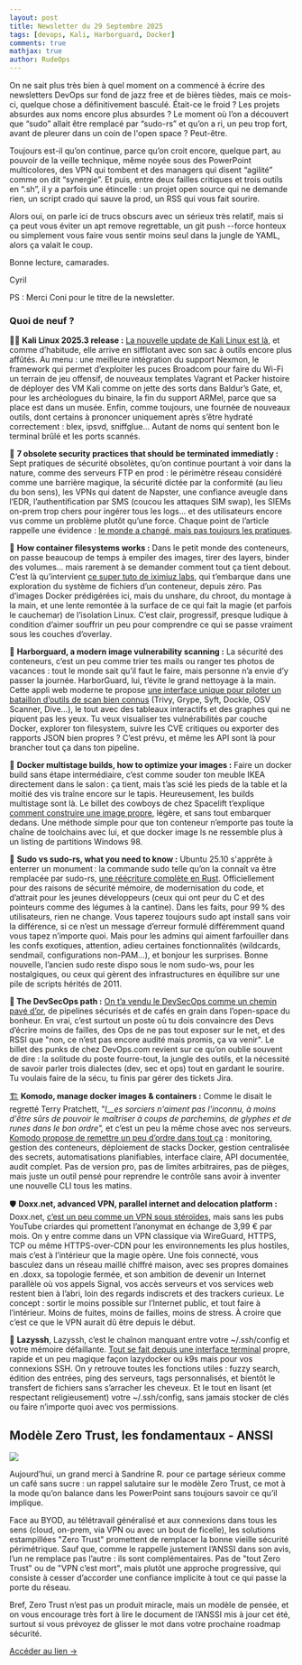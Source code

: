 ```yaml
---
layout: post
title: Newsletter du 29 Septembre 2025
tags: [devops, Kali, Harborguard, Docker]
comments: true
mathjax: true
author: RudeOps
---
```


On ne sait plus très bien à quel moment on a commencé à écrire des newsletters DevOps sur fond de jazz free et de bières tièdes, mais ce mois-ci, quelque chose a définitivement basculé. Était-ce le froid ? Les projets absurdes aux noms encore plus absurdes ? Le moment où l’on a découvert que “sudo” allait être remplacé par “sudo-rs” et qu’on a ri, un peu trop fort, avant de pleurer dans un coin de l'open space ? Peut-être.

Toujours est-il qu’on continue, parce qu’on croit encore, quelque part, au pouvoir de la veille technique, même noyée sous des PowerPoint multicolores, des VPN qui tombent et des managers qui disent “agilité” comme on dit “synergie”. Et puis, entre deux failles critiques et trois outils en “.sh”, il y a parfois une étincelle : un projet open source qui ne demande rien, un script crado qui sauve la prod, un RSS qui vous fait sourire.

Alors oui, on parle ici de trucs obscurs avec un sérieux très relatif, mais si ça peut vous éviter un apt remove regrettable, un git push --force honteux ou simplement vous faire vous sentir moins seul dans la jungle de YAML, alors ça valait le coup.  

Bonne lecture, camarades.

Cyril

PS : Merci Coni pour le titre de la newsletter.

### Quoi de neuf ?

🏃‍♂️  **Kali Linux 2025.3 release :** [La nouvelle update de Kali Linux est là](https://www.kali.org/blog/kali-linux-2025-3-release/), et comme d’habitude, elle arrive en sifflotant avec son sac à outils encore plus affûtés. Au menu : une meilleure intégration du support Nexmon, le framework qui permet d’exploiter les puces Broadcom pour faire du Wi-Fi un terrain de jeu offensif, de nouveaux templates Vagrant et Packer histoire de déployer des VM Kali comme on jette des sorts dans Baldur’s Gate, et, pour les archéologues du binaire, la fin du support ARMel, parce que sa place est dans un musée. Enfin, comme toujours, une fournée de nouveaux outils, dont certains à prononcer uniquement après s’être hydraté correctement : blex, ipsvd, sniffglue... Autant de noms qui sentent bon le terminal brûlé et les ports scannés.

🚀  **7 obsolete security practices that should be terminated immediatly :** Sept pratiques de sécurité obsolètes, qu’on continue pourtant à voir dans la nature, comme des serveurs FTP en prod : le périmètre réseau considéré comme une barrière magique, la sécurité dictée par la conformité (au lieu du bon sens), les VPNs qui datent de Napster, une confiance aveugle dans l’EDR, l’authentification par SMS (coucou les attaques SIM swap), les SIEMs on-prem trop chers pour ingérer tous les logs… et des utilisateurs encore vus comme un problème plutôt qu’une force. Chaque point de l’article rappelle une évidence :  [le monde a changé, mais pas toujours les pratiques](https://www.csoonline.com/article/4022848/7-obsolete-security-practices-that-should-be-terminated-immediately.html).

💝 **How container filesystems works :** Dans le petit monde des conteneurs, on passe beaucoup de temps à empiler des images, tirer des layers, binder des volumes… mais rarement à se demander comment tout ça tient debout. C’est là qu’intervient  [ce super tuto de iximiuz labs](https://labs.iximiuz.com/tutorials/container-filesystem-from-scratch), qui t’embarque dans une exploration du système de fichiers d’un conteneur, depuis zéro. Pas d’images Docker prédigérées ici, mais du unshare, du chroot, du montage à la main, et une lente remontée à la surface de ce qui fait la magie (et parfois le cauchemar) de l’isolation Linux. C’est clair, progressif, presque ludique à condition d’aimer souffrir un peu pour comprendre ce qui se passe vraiment sous les couches d’overlay.

🥇  **Harborguard, a modern image vulnerability scanning :** La sécurité des conteneurs, c’est un peu comme trier tes mails ou ranger tes photos de vacances : tout le monde sait qu’il faut le faire, mais personne n’a envie d’y passer la journée. HarborGuard, lui, t’évite le grand nettoyage à la main. Cette appli web moderne te propose  [une interface unique pour piloter un bataillon d’outils de scan bien connus](https://github.com/HarborGuard/HarborGuard)  (Trivy, Grype, Syft, Dockle, OSV Scanner, Dive…), le tout avec des tableaux interactifs et des graphes qui ne piquent pas les yeux. Tu veux visualiser tes vulnérabilités par couche Docker, explorer ton filesystem, suivre les CVE critiques ou exporter des rapports JSON bien propres ? C’est prévu, et même les API sont là pour brancher tout ça dans ton pipeline.

🐋 **Docker multistage builds, how to optimize your images :** Faire un docker build sans étape intermédiaire, c’est comme souder ton meuble IKEA directement dans le salon : ça tient, mais t’as scié les pieds de la table et la moitié des vis traîne encore sur le tapis. Heureusement, les builds multistage sont là. Le billet des cowboys de chez Spacelift t’explique  [comment construire une image propre](https://spacelift.io/blog/docker-multistage-builds), légère, et sans tout embarquer dedans. Une méthode simple pour que ton conteneur n’emporte pas toute la chaîne de toolchains avec lui, et que docker image ls ne ressemble plus à un listing de partitions Windows 98.

🏹 **Sudo vs sudo-rs, what you need to know :** Ubuntu 25.10 s'apprête à enterrer un monument : la commande sudo telle qu’on la connaît va être remplacée par sudo-rs,  [une réécriture complète en Rust](https://itsfoss.com/sudo-vs-sudo-rs/). Officiellement pour des raisons de sécurité mémoire, de modernisation du code, et d’attrait pour les jeunes développeurs (ceux qui ont peur du C et des pointeurs comme des légumes à la cantine). Dans les faits, pour 99 % des utilisateurs, rien ne change. Vous taperez toujours sudo apt install sans voir la différence, si ce n’est un message d’erreur formulé différemment quand vous tapez n’importe quoi. Mais pour les admins qui aiment farfouiller dans les confs exotiques, attention, adieu certaines fonctionnalités (wildcards, sendmail, configurations non-PAM…), et bonjour les surprises. Bonne nouvelle, l’ancien sudo reste dispo sous le nom sudo-ws, pour les nostalgiques, ou ceux qui gèrent des infrastructures en équilibre sur une pile de scripts hérités de 2011.

**👾 The DevSecOps path :** [On t’a vendu le DevSecOps comme un chemin pavé d’or](https://devops.com/the-devsecops-career-path-what-no-one-tells-you-about-getting-started/), de pipelines sécurisés et de cafés en grain dans l’open-space du bonheur. En vrai, c’est surtout un poste où tu dois convaincre des Devs d’écrire moins de failles, des Ops de ne pas tout exposer sur le net, et des RSSI que "non, ce n’est pas encore audité mais promis, ça va venir". Le billet des punks de chez DevOps.com revient sur ce qu’on oublie souvent de dire : la solitude du poste fourre-tout, la jungle des outils, et la nécessité de savoir parler trois dialectes (dev, sec et ops) tout en gardant le sourire. Tu voulais faire de la sécu, tu finis par gérer des tickets Jira.

[🏗️](https://noted.lol/komodo/) **Komodo, manage docker images & containers :** Comme le disait le regretté Terry Pratchett, "_l__es sorciers n'aiment pas l'inconnu, à moins d'être sûrs de pouvoir le maîtriser à coups de parchemins, de glyphes et de runes dans le bon ordre",_ et c’est un peu la même chose avec nos serveurs.  [Komodo propose de remettre un peu d’ordre dans tout ça](https://noted.lol/komodo/)  : monitoring, gestion des conteneurs, déploiement de stacks Docker, gestion centralisée des secrets, automatisations planifiables, interface claire, API documentée, audit complet. Pas de version pro, pas de limites arbitraires, pas de pièges, mais juste un outil pensé pour reprendre le contrôle sans avoir à inventer une nouvelle CLI tous les matins.

🛡️ **Doxx.net, advanced VPN, parallel internet and delocation platform :** Doxx.net,  [c’est un peu comme un VPN sous stéroïdes](https://github.com/doxx/doxx.net), mais sans les pubs YouTube criardes qui promettent l’anonymat en échange de 3,99 € par mois. On y entre comme dans un VPN classique via WireGuard, HTTPS, TCP ou même HTTPS-over-CDN pour les environnements les plus hostiles, mais c’est à l’intérieur que la magie opère. Une fois connecté, vous basculez dans un réseau maillé chiffré maison, avec ses propres domaines en .doxx, sa topologie fermée, et son ambition de devenir un Internet parallèle où vos appels Signal, vos accès serveurs et vos services web restent bien à l’abri, loin des regards indiscrets et des trackers curieux. Le concept : sortir le moins possible sur l’Internet public, et tout faire à l’intérieur. Moins de fuites, moins de failles, moins de stress. À croire que c’est ce que le VPN aurait dû être depuis le début.  

🔑 **Lazyssh**, Lazyssh, c’est le chaînon manquant entre votre ~/.ssh/config et votre mémoire défaillante. [Tout se fait depuis une interface terminal](https://github.com/Adembc/lazyssh)  propre, rapide et un peu magique façon lazydocker ou k9s mais pour vos connexions SSH. On y retrouve toutes les fonctions utiles : fuzzy search, édition des entrées, ping des serveurs, tags personnalisés, et bientôt le transfert de fichiers sans s’arracher les cheveux. Et le tout en lisant (et respectant religieusement) votre ~/.ssh/config, sans jamais stocker de clés ou faire n’importe quoi avec vos permissions.

## Modèle Zero Trust, les fondamentaux - ANSSI

![](https://storage.mlcdn.com/account_image/325165/mzwVBTkeeM4rJiQcIIFlbpl4Q1qQs18NqjobUwDx.png)

  

Aujourd’hui, un grand merci à Sandrine R. pour ce partage sérieux comme un café sans sucre : un rappel salutaire sur le modèle Zero Trust, ce mot à la mode qu’on balance dans les PowerPoint sans toujours savoir ce qu’il implique.

Face au BYOD, au télétravail généralisé et aux connexions dans tous les sens (cloud, on-prem, via VPN ou avec un bout de ficelle), les solutions estampillées "Zero Trust" promettent de remplacer la bonne vieille sécurité périmétrique. Sauf que, comme le rappelle justement l’ANSSI dans son avis, l’un ne remplace pas l’autre : ils sont complémentaires. Pas de "tout Zero Trust" ou de "VPN c’est mort", mais plutôt une approche progressive, qui consiste à cesser d’accorder une confiance implicite à tout ce qui passe la porte du réseau.

Bref, Zero Trust n’est pas un produit miracle, mais un modèle de pensée, et on vous encourage très fort à lire le document de l’ANSSI mis à jour cet été, surtout si vous prévoyez de glisser le mot dans votre prochaine roadmap sécurité.

[Accéder au lien ->](https://cyber.gouv.fr/publications/zero-trust)